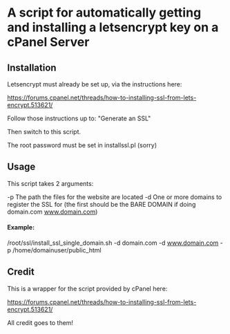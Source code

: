 # A script for automatically getting and installing a letsencrypt key on a cPanel Server

## Installation
Letsencrypt must already be set up, via the instructions here:

https://forums.cpanel.net/threads/how-to-installing-ssl-from-lets-encrypt.513621/

Follow those instructions up to: "Generate an SSL"

Then switch to this script.

The root password must be set in installssl.pl (sorry)

## Usage

This script takes 2 arguments:

-p The path the files for the website are located
-d One or more domains to register the SSL for (the first should be the BARE DOMAIN if doing domain.com www.domain.com)

#### Example:

/root/ssl/install_ssl_single_domain.sh -d domain.com -d www.domain.com -p /home/domainuser/public_html

## Credit

This is a wrapper for the script provided by cPanel here:

https://forums.cpanel.net/threads/how-to-installing-ssl-from-lets-encrypt.513621/

All credit goes to them!
